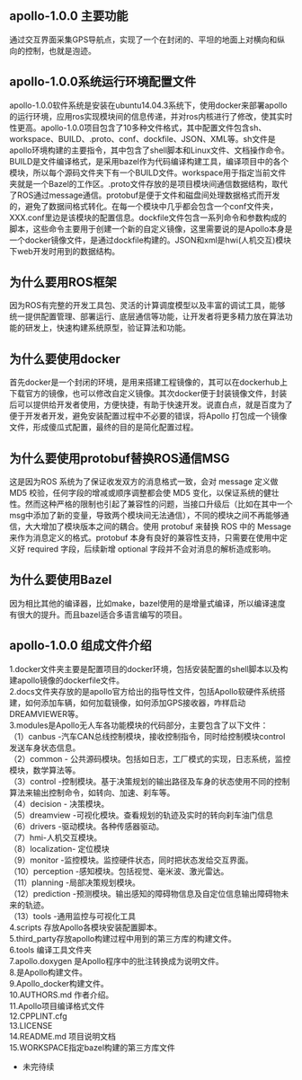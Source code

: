 ## apollo-1.0.0 主要功能  
通过交互界面采集GPS导航点，实现了一个在封闭的、平坦的地面上对横向和纵向的控制，也就是迿迹。
## apollo-1.0.0系统运行环境配置文件
apollo-1.0.0软件系统是安装在ubuntu14.04.3系统下，使用docker来部署apollo的运行环境，应用ros实现模块间的信息传递，并对ros内核进行了修改，使其实时性更高。apollo-1.0.0项目包含了10多种文件格式，其中配置文件包含sh、workspace、BUILD、.proto、conf、dockfile、JSON、XML等。sh文件是apollo环境构建的主要指令，其中包含了shell脚本和Linux文件、文档操作命令。BUILD是文件编译格式，是采用bazel作为代码编译构建工具，编译项目中的各个模块，所以每个源码文件夹下有一个BUILD文件。workspace用于指定当前文件夹就是一个Bazel的工作区。.proto文件存放的是项目模块间通信数据结构，取代了ROS通过message通信。protobuf是便于文件和磁盘间处理数据格式而开发的，避免了数据间格式转化。在每一个模块中几乎都会包含一个conf文件夹，XXX.conf里边是该模块的配置信息。dockfile文件包含一系列命令和参数构成的脚本，这些命令主要用于创建一个新的自定义镜像，这里需要说的是Apollo本身是一个docker镜像文件，是通过dockfile构建的。JSON和xml是hwi(人机交互)模块下web开发时用到的数据结构。
## 为什么要用ROS框架  
因为ROS有完整的开发工具包、灵活的计算调度模型以及丰富的调试工具，能够统一提供配置管理、部署运行、底层通信等功能，让开发者将更多精力放在算法功能的研发上，快速构建系统原型，验证算法和功能。
## 为什么要使用docker
首先docker是一个封闭的环境，是用来搭建工程镜像的，其可以在dockerhub上下载官方的镜像，也可以修改自定义镜像。其次docker便于封装镜像文件，封装后可以提供给开发者使用，方便快捷，有助于快速开发。说直白点，就是百度为了便于开发者开发，避免安装配置过程中不必要的错误，将Apollo 打包成一个镜像文件，形成傻瓜式配置，最终的目的是简化配置过程。
## 为什么要使用protobuf替换ROS通信MSG
这是因为ROS 系统为了保证收发双方的消息格式一致，会对 message 定义做 MD5 校验，任何字段的增减或顺序调整都会使 MD5 变化，以保证系统的健壮性。然而这种严格的限制也引起了兼容性的问题，当接口升级后（比如在其中一个msg中添加了新的变量，导致两个模块间无法通信），不同的模块之间不再能够通信，大大增加了模块版本之间的耦合。使用 protobuf 来替换 ROS 中的 Message 来作为消息定义的格式。protobuf 本身有良好的兼容性支持，只需要在使用中定义好 required 字段，后续新增 optional 字段并不会对消息的解析造成影响。    
## 为什么要使用Bazel
因为相比其他的编译器，比如make，bazel使用的是增量式编译，所以编译速度有很大的提升。而且bazel适合多语言编写的项目。  
## apollo-1.0.0 组成文件介绍
1.docker文件夹主要是配置项目的docker环境，包括安装配置的shell脚本以及构建apollo镜像的dockerfile文件。     
2.docs文件夹存放的是apollo官方给出的指导性文件，包括Apollo软硬件系统搭建，如何添加车辆，如何加载镜像，如何添加GPS接收器，咋样启动DREAMVIEWER等。  
3.modules是Apollo无人车各功能模块的代码部分，主要包含了以下文件：  
（1）canbus -汽车CAN总线控制模块，接收控制指令，同时给控制模块control发送车身状态信息。  
（2）common - 公共源码模块。包括如日志，工厂模式的实现，日志系统，监控模块，数学算法等。  
（3）control -控制模块。基于决策规划的输出路径及车身的状态使用不同的控制算法来输出控制命令，如转向、加速、刹车等。  
（4）decision -  决策模块。  
（5）dreamview -可视化模块。查看规划的轨迹及实时的转向刹车油门信息  
（6）drivers -驱动模块。各种传感器驱动。  
（7）hmi-人机交互模块。  
（8）localization-  定位模块  
（9）monitor -监控模块。监控硬件状态，同时把状态发给交互界面。  
（10）perception -感知模块。包括视觉、毫米波、激光雷达。  
（11）planning    -局部决策规划模块。  
（12）prediction  -预测模块。输出感知的障碍物信息及自定位信息输出障碍物未来的轨迹。  
（13）tools       -通用监控与可视化工具  
4.scripts 存放Apollo各模块安装配置脚本。  
5.third_party存放apollo构建过程中用到的第三方库的构建文件。  
6.tools 编译工具文件夹  
7.apollo.doxygen 是Apollo程序中的批注转换成为说明文件。  
8.是Apollo构建文件。  
9.Apollo_docker构建文件。  
10.AUTHORS.md 作者介绍。  
11.Apollo项目编译格式文件  
12.CPPLINT.cfg  
13.LICENSE  
14.README.md 项目说明文档  
15.WORKSPACE指定bazel构建的第三方库文件    
+ 未完待续
